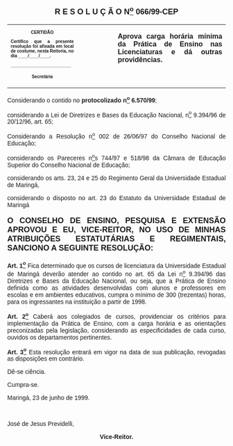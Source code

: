 <BODY>

<B><FONT FACE="Arial" SIZE=4><P ALIGN="CENTER"></P>
<P ALIGN="CENTER">R E S O L U &Ccedil; &Atilde; O  N<U><SUP>o</U></SUP> 066/99-CEP</P>
</B></FONT><FONT FACE="Arial"><P ALIGN="JUSTIFY"></P></FONT>
<TABLE CELLSPACING=0 BORDER=0 CELLPADDING=7 WIDTH=621>
<TR><TD WIDTH="32%" VALIGN="TOP">
<B><FONT FACE="Arial" SIZE=1><P ALIGN="CENTER">CERTID&Atilde;O</P>
<P ALIGN="JUSTIFY">   Certifico que a presente resolu&ccedil;&atilde;o foi afixada em local de costume, nesta Reitoria, no dia ____/____/____.</P>
<P ALIGN="JUSTIFY"></P>
<P ALIGN="JUSTIFY">_________________________</P>
<P ALIGN="CENTER">Secret&aacute;ria</B></FONT></TD>
<TD WIDTH="17%" VALIGN="TOP">&nbsp;</TD>
<TD WIDTH="52%" VALIGN="TOP">
<B><FONT FACE="Arial"><P ALIGN="JUSTIFY">Aprova carga hor&aacute;ria m&iacute;nima da Pr&aacute;tica de Ensino nas Licenciaturas e d&aacute; outras provid&ecirc;ncias.</B></FONT></TD>
</TR>
</TABLE>

<FONT FACE="Arial"><P ALIGN="JUSTIFY"></P>
<P ALIGN="JUSTIFY">&#9;Considerando o contido no <B>protocolizado n<U><SUP>o</U></SUP> 6.570/99</B>;</P>
<P ALIGN="JUSTIFY">&#9;considerando a Lei de Diretrizes e Bases da Educa&ccedil;&atilde;o Nacional, n<U><SUP>o</U></SUP> 9.394/96 de 20/12/96, art. 65;</P>
<P ALIGN="JUSTIFY">&#9;Considerando a Resolu&ccedil;&atilde;o n<U><SUP>o</U></SUP> 002 de 26/06/97 do Conselho Nacional de Educa&ccedil;&atilde;o;</P>
<P ALIGN="JUSTIFY">&#9;considerando os Pareceres n<U><SUP>o</U>s</SUP> 744/97 e 518/98 da C&acirc;mara de Educa&ccedil;&atilde;o Superior do Conselho Nacional de Educa&ccedil;&atilde;o;</P>
<P ALIGN="JUSTIFY">&#9;considerando os arts. 23, 24 e 25 do Regimento Geral da Universidade Estadual de Maring&aacute;,</P>
<B><P ALIGN="JUSTIFY">&#9;</B>considerando o disposto no art. 23 do Estatuto da Universidade Estadual de Maring&aacute;</P>
<B><P ALIGN="JUSTIFY"></P>
</FONT><FONT FACE="Arial" SIZE=4><P ALIGN="JUSTIFY">O CONSELHO DE ENSINO, PESQUISA E EXTENS&Atilde;O APROVOU E EU, VICE-REITOR, NO USO DE MINHAS ATRIBUI&Ccedil;&Otilde;ES ESTATUT&Aacute;RIAS E REGIMENTAIS, SANCIONO A SEGUINTE RESOLU&Ccedil;&Atilde;O:</P>
</FONT><FONT FACE="Arial"><P ALIGN="JUSTIFY"></P>
</B><P ALIGN="JUSTIFY">&#9;<B>Art. 1<U><SUP>o</B></U></SUP> Fica determinado que os cursos de licenciatura da Universidade Estadual de Maring&aacute; dever&atilde;o atender ao contido no art. 65 da Lei n<U><SUP>o</U></SUP> 9.394/96 das Diretrizes e Bases da Educa&ccedil;&atilde;o Nacional, ou seja, que a Pr&aacute;tica de Ensino definida como as atividades desenvolvidas com alunos e professores em escolas e em ambientes educativos, cumpra o m&iacute;nimo de 300 (trezentas) horas, para os ingressantes na institui&ccedil;&atilde;o a partir de 1998.</P>
<P ALIGN="JUSTIFY">&#9;<B>Art. 2<U><SUP>o</B></U></SUP> Caber&aacute; aos colegiados de cursos, providenciar os crit&eacute;rios para implementa&ccedil;&atilde;o da Pr&aacute;tica de Ensino, com a carga hor&aacute;ria e as orienta&ccedil;&otilde;es preconizadas pela legisla&ccedil;&atilde;o, considerando as especificidades de cada curso, ouvidos os departamentos pertinentes.</P>
<B><P ALIGN="JUSTIFY">&#9;Art. 3<U><SUP>o</B></U></SUP> Esta resolu&ccedil;&atilde;o entrar&aacute; em vigor na data de sua publica&ccedil;&atilde;o, revogadas as disposi&ccedil;&otilde;es em contr&aacute;rio.</P>
<P ALIGN="JUSTIFY">&#9;D&ecirc;-se ci&ecirc;ncia.</P>
<P ALIGN="JUSTIFY">&#9;Cumpra-se.</P>
<P ALIGN="JUSTIFY"></P>
<P ALIGN="JUSTIFY">&#9;&#9;&#9;&#9;&#9;&#9;&#9;Maring&aacute;, 23 de junho de 1999.</P>
<P ALIGN="JUSTIFY"></P>
<P ALIGN="JUSTIFY">&nbsp;</P>
<P ALIGN="JUSTIFY">&#9;&#9;&#9;&#9;&#9;&#9;&#9;Jos&eacute; de Jesus Previdelli,</P>
<P ALIGN="CENTER">&#9;&#9;&#9;&#9;&#9;&#9;&#9;<B>Vice-Reitor.</P>
</B></FONT><FONT SIZE=2></FONT></BODY>
